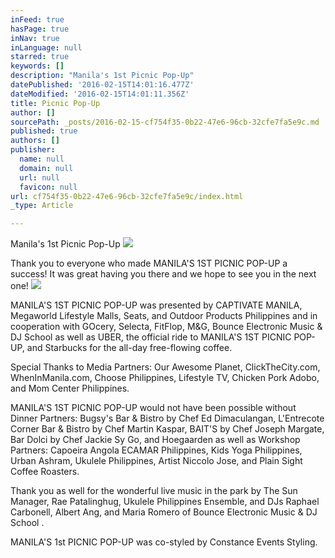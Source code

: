 ```yaml
---
inFeed: true
hasPage: true
inNav: true
inLanguage: null
starred: true
keywords: []
description: "Manila's 1st Picnic Pop-Up"
datePublished: '2016-02-15T14:01:16.477Z'
dateModified: '2016-02-15T14:01:11.356Z'
title: Picnic Pop-Up
author: []
sourcePath: _posts/2016-02-15-cf754f35-0b22-47e6-96cb-32cfe7fa5e9c.md
published: true
authors: []
publisher:
  name: null
  domain: null
  url: null
  favicon: null
url: cf754f35-0b22-47e6-96cb-32cfe7fa5e9c/index.html
_type: Article

---
```

Manila's 1st Picnic Pop-Up
![](https://s3-us-west-2.amazonaws.com/the-grid-img/p/862270f18b6b21b9d216b5f61f252c45c51b5bd4.jpg)

Thank you to everyone who made MANILA'S 1ST PICNIC POP-UP a success!
It was great having you there and we hope to see you in the next one! ![](https://s3-us-west-2.amazonaws.com/the-grid-img/p/fff9903d877caae20a3d8fe573c8a5908b9bd373.jpg)

MANILA'S 1ST PICNIC POP-UP was presented by CAPTIVATE MANILA, Megaworld Lifestyle Malls, Seats, and Outdoor Products Philippines and in cooperation with GOcery, Selecta, FitFlop, M&G, Bounce Electronic Music & DJ School as well as UBER, the official ride to MANILA'S 1ST PICNIC POP-UP, and Starbucks for the all-day free-flowing coffee. 

Special Thanks to Media Partners: Our Awesome Planet, ClickTheCity.com, WhenInManila.com, Choose Philippines, Lifestyle TV, Chicken Pork Adobo, and Mom Center Philippines. 

MANILA'S 1ST PICNIC POP-UP would not have been possible without Dinner Partners: Bugsy's Bar & Bistro by Chef Ed Dimaculangan, L'Entrecote Corner Bar & Bistro by Chef Martin Kaspar, BAIT'S by Chef Joseph Margate, Bar Dolci by Chef Jackie Sy Go, and Hoegaarden as well as Workshop Partners: Capoeira Angola ECAMAR Philippines, Kids Yoga Philippines, Urban Ashram, Ukulele Philippines, Artist Niccolo Jose, and Plain Sight Coffee Roasters. 

Thank you as well for the wonderful live music in the park by The Sun Manager, Rae Patalinghug, Ukulele Philippines Ensemble, and DJs Raphael Carbonell, Albert Ang, and Maria Romero of Bounce Electronic Music & DJ School . 

MANILA'S 1st PICNIC POP-UP was co-styled by Constance Events Styling.